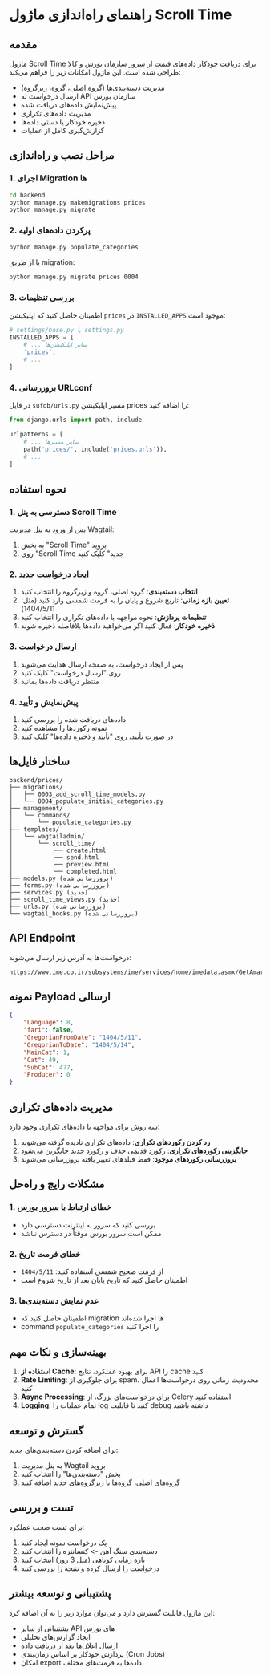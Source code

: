 # راهنمای راه‌اندازی ماژول Scroll Time

## مقدمه
ماژول Scroll Time برای دریافت خودکار داده‌های قیمت از سرور سازمان بورس و کالا طراحی شده است. این ماژول امکانات زیر را فراهم می‌کند:

- مدیریت دسته‌بندی‌ها (گروه اصلی، گروه، زیرگروه)
- ارسال درخواست به API سازمان بورس
- پیش‌نمایش داده‌های دریافت شده
- مدیریت داده‌های تکراری
- ذخیره خودکار یا دستی داده‌ها
- گزارش‌گیری کامل از عملیات

## مراحل نصب و راه‌اندازی

### 1. اجرای Migration ها

```bash
cd backend
python manage.py makemigrations prices
python manage.py migrate
```

### 2. پرکردن داده‌های اولیه

```bash
python manage.py populate_categories
```

یا از طریق migration:
```bash
python manage.py migrate prices 0004
```

### 3. بررسی تنظیمات

اطمینان حاصل کنید که اپلیکیشن `prices` در `INSTALLED_APPS` موجود است:

```python
# settings/base.py یا settings.py
INSTALLED_APPS = [
    # ... سایر اپلیکیشن‌ها
    'prices',
    # ...
]
```

### 4. بروزرسانی URLconf

در فایل `sufob/urls.py` مسیر اپلیکیشن prices را اضافه کنید:

```python
from django.urls import path, include

urlpatterns = [
    # ... سایر مسیرها
    path('prices/', include('prices.urls')),
    # ...
]
```

## نحوه استفاده

### 1. دسترسی به پنل Scroll Time

پس از ورود به پنل مدیریت Wagtail:

1. به بخش "Scroll Time" بروید
2. روی "Scroll Time جدید" کلیک کنید

### 2. ایجاد درخواست جدید

1. **انتخاب دسته‌بندی**: گروه اصلی، گروه و زیرگروه را انتخاب کنید
2. **تعیین بازه زمانی**: تاریخ شروع و پایان را به فرمت شمسی وارد کنید (مثل: 1404/5/11)
3. **تنظیمات پردازش**: نحوه مواجهه با داده‌های تکراری را انتخاب کنید
4. **ذخیره خودکار**: فعال کنید اگر می‌خواهید داده‌ها بلافاصله ذخیره شوند

### 3. ارسال درخواست

1. پس از ایجاد درخواست، به صفحه ارسال هدایت می‌شوید
2. روی "ارسال درخواست" کلیک کنید
3. منتظر دریافت داده‌ها بمانید

### 4. پیش‌نمایش و تأیید

1. داده‌های دریافت شده را بررسی کنید
2. نمونه رکوردها را مشاهده کنید
3. در صورت تأیید، روی "تأیید و ذخیره داده‌ها" کلیک کنید

## ساختار فایل‌ها

```
backend/prices/
├── migrations/
│   ├── 0003_add_scroll_time_models.py
│   └── 0004_populate_initial_categories.py
├── management/
│   └── commands/
│       └── populate_categories.py
├── templates/
│   └── wagtailadmin/
│       └── scroll_time/
│           ├── create.html
│           ├── send.html
│           ├── preview.html
│           └── completed.html
├── models.py (بروزرسانی شده)
├── forms.py (بروزرسانی شده)
├── services.py (جدید)
├── scroll_time_views.py (جدید)
├── urls.py (بروزرسانی شده)
└── wagtail_hooks.py (بروزرسانی شده)
```

## API Endpoint

درخواست‌ها به آدرس زیر ارسال می‌شوند:
```
https://www.ime.co.ir/subsystems/ime/services/home/imedata.asmx/GetAmareMoamelatList
```

## نمونه Payload ارسالی

```json
{
    "Language": 8,
    "fari": false,
    "GregorianFromDate": "1404/5/11",
    "GregorianToDate": "1404/5/14",
    "MainCat": 1,
    "Cat": 49,
    "SubCat": 477,
    "Producer": 0
}
```

## مدیریت داده‌های تکراری

سه روش برای مواجهه با داده‌های تکراری وجود دارد:

1. **رد کردن رکوردهای تکراری**: داده‌های تکراری نادیده گرفته می‌شوند
2. **جایگزینی رکوردهای تکراری**: رکورد قدیمی حذف و رکورد جدید جایگزین می‌شود
3. **بروزرسانی رکوردهای موجود**: فقط فیلدهای تغییر یافته بروزرسانی می‌شوند

## مشکلات رایج و راه‌حل

### 1. خطای ارتباط با سرور بورس
- بررسی کنید که سرور به اینترنت دسترسی دارد
- ممکن است سرور بورس موقتاً در دسترس نباشد

### 2. خطای فرمت تاریخ
- از فرمت صحیح شمسی استفاده کنید: `1404/5/11`
- اطمینان حاصل کنید که تاریخ پایان بعد از تاریخ شروع است

### 3. عدم نمایش دسته‌بندی‌ها
- اطمینان حاصل کنید که migration ها اجرا شده‌اند
- command `populate_categories` را اجرا کنید

## بهینه‌سازی و نکات مهم

1. **استفاده از Cache**: برای بهبود عملکرد، نتایج API را cache کنید
2. **Rate Limiting**: برای جلوگیری از spam، محدودیت زمانی روی درخواست‌ها اعمال کنید
3. **Async Processing**: برای درخواست‌های بزرگ، از Celery استفاده کنید
4. **Logging**: تمام عملیات را log کنید تا قابلیت debug داشته باشید

## گسترش و توسعه

برای اضافه کردن دسته‌بندی‌های جدید:

1. به پنل مدیریت Wagtail بروید
2. بخش "دسته‌بندی‌ها" را انتخاب کنید
3. گروه‌های اصلی، گروه‌ها یا زیرگروه‌های جدید اضافه کنید

## تست و بررسی

برای تست صحت عملکرد:

1. یک درخواست نمونه ایجاد کنید
2. دسته‌بندی سنگ آهن -> کنسانتره را انتخاب کنید
3. بازه زمانی کوتاهی (مثل 3 روز) انتخاب کنید
4. درخواست را ارسال کرده و نتیجه را بررسی کنید

## پشتیبانی و توسعه بیشتر

این ماژول قابلیت گسترش دارد و می‌توان موارد زیر را به آن اضافه کرد:

- پشتیبانی از سایر API های بورس
- ایجاد گزارش‌های تحلیلی
- ارسال اعلان‌ها بعد از دریافت داده
- پردازش خودکار بر اساس زمان‌بندی (Cron Jobs)
- امکان export داده‌ها به فرمت‌های مختلف
